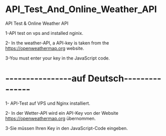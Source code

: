 # API_Test_And_Online_Weather_API
API Test &amp; Online Weather API

1-API test on vps and installed nginix.

2- In the weather-API, a API-key is taken from the https://openweathermap.org website.

3-You must enter your key in the JavaScript code. 

# ----------------auf Deutsch---------------

1- API-Test auf VPS und Nginx installiert.

2- In der Wetter-API wird ein API-Key von der Website https://openweathermap.org übernommen.

3-Sie müssen Ihren Key in den JavaScript-Code eingeben.

